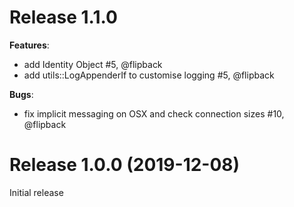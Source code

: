 # Release 1.1.0 

**Features**:

* add Identity Object #5, @flipback
* add utils::LogAppenderIf to customise logging #5, @flipback

**Bugs**:

* fix implicit messaging on OSX and check connection sizes #10, @flipback

# Release 1.0.0 (2019-12-08)

Initial release

